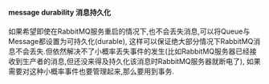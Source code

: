 #### message durability 消息持久化
如果希望即使在RabbitMQ服务重启的情况下,也不会丢失消息,可以将Queue与Message都设置为可持久化(durable),
这样可以保证绝大部分情况下RabbitMQ消息不会丢失.但依然解决不了小概率丢失事件的发生(比如RabbitMQ服务器已经接收到生产者的消息,但还没来得及持久化该消息时RabbitMQ服务器就断电了),
如果需要对这种小概率事件也要管理起来,那么要用到事务.